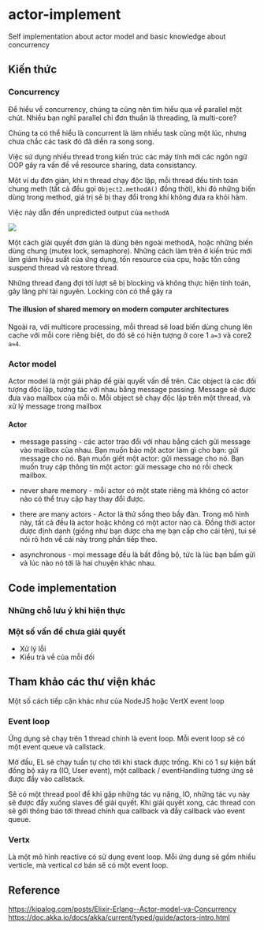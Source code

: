 # actor-implement

Self implementation about actor model and basic knowledge about concurrency

## Kiến thức

### Concurrency

Để hiểu về concurrency, chúng ta cũng nên tìm hiểu qua về parallel một chút. Nhiều bạn nghĩ parallel chỉ đơn thuần là
threading, là multi-core?

Chúng ta có thể hiểu là concurrent là làm nhiều task cùng một lúc, nhưng chưa chắc các task đó đã diễn ra song song.

Việc sử dụng nhiều thread trong kiến trúc các máy tính mới các ngôn ngữ OOP gây ra vấn đề về resource sharing, data
consistancy.

Một ví dụ đơn giản, khi n thread chạy độc lập, mỗi thread đều tính toán chung meth (tất cả đều gọi `Object2.methodA()`
đồng thời), khi đó những biến dùng trong method, giá trị sẽ bị thay đổi trong khi không đưa ra khỏi hàm.

Việc này dẫn đến unpredicted output của `methodA`

![](https://doc.akka.io/docs/akka/current/typed/guide/diagrams/seq_chart_multi_thread.png)

Một cách giải quyết đơn giản là dùng bên ngoài methodA, hoặc những biến dùng chung (mutex lock, semaphore). Những cách
làm trên ở kiến trúc mới làm giảm hiệu suất của ứng dụng, tốn resource của cpu, hoặc tốn công suspend thread và restore
thread.

Những thread đang đợi tới lượt sẽ bị blocking và không thực hiện tính toán, gây lãng phí tài nguyên. Locking còn có thể
gây ra

#### The illusion of shared memory on modern computer architectures

Ngoài ra, với multicore processing, mỗi thread sẽ load biến dùng chung lên cache với mỗi core riêng biệt, do đó sẽ có
hiện tượng ở core 1 `a=3` và core2 `a=4`.

### Actor model

Actor model là một giải pháp để giải quyết vấn đề trên. Các object là các đối tượng độc lập, tương tác với nhau bằng
message passing. Message sẽ được đưa vào mailbox của mỗi o. Mỗi object sẽ chạy độc lập trên một thread, và xử lý message
trong mailbox

#### Actor

- message passing - các actor trao đổi với nhau bằng cách gửi message vào mailbox của nhau. Bạn muốn bảo một actor làm
  gì cho bạn: gửi message cho nó. Bạn muốn giết một actor: gửi message cho nó. Bạn muốn truy cập thông tin một actor:
  gửi message cho nó rồi check mailbox.

- never share memory - mỗi actor có một state riêng mà không có actor nào có thể truy cập hay thay đổi được.

- there are many actors - Actor là thứ sống theo bầy đàn. Trong mô hình này, tất cả đều là actor hoặc không có một actor
  nào cả. Đồng thời actor được định danh (giống như bạn được cha mẹ bạn cấp cho cái tên), tui sẽ nói rõ hơn về cái này
  trong phần tiếp theo.

- asynchronous - mọi message đều là bất đồng bộ, tức là lúc bạn bấm gửi và lúc nào nó tới là hai chuyện khác nhau.

## Code implementation

### Những chỗ lưu ý khi hiện thực

### Một số vấn đề chưa giải quyết
- Xử lý lỗi
- Kiểu trả về của mỗi đối 
## Tham khảo các thư viện khác
Một số cách tiếp cận khác như của NodeJS hoặc VertX event loop
### Event loop
Ứng dụng sẽ chạy trên 1 thread chính là event loop.
Mỗi event loop sẽ có một event queue và callstack.

Mở đầu, EL sẽ chạy tuần tự cho tới khi stack được trống. Khi có 1 sự kiện bất đồng bộ xảy ra (IO, User event), một callback / eventHandling tương ứng sẽ được đẩy vào callstack.

Sẽ có một thread pool để khi gặp những tác vụ nặng, IO, những tác vụ này sẽ được đẩy xuống slaves để giải quyết. Khi giải quyết xong, các thread con sẽ gởi thông báo tới thread chính qua callback và đẩy callback vào event queue.
### Vertx
Là một mô hình reactive có sử dụng event loop. Mỗi ứng dụng sẽ gồm nhiều verticle, mà vertical cơ bản sẽ có một event loop.
## Reference
https://kipalog.com/posts/Elixir-Erlang--Actor-model-va-Concurrency
https://doc.akka.io/docs/akka/current/typed/guide/actors-intro.html